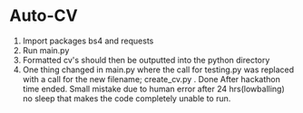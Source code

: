 # Auto-CV
1. Import packages bs4 and requests
2. Run main.py
3. Formatted cv's should then be outputted into the python directory 
4. One thing changed in main.py where the call for testing.py was replaced with a call for the new filename; create_cv.py . Done After hackathon time ended. Small mistake due to human error after 24 hrs(lowballing) no sleep that makes the code completely unable to run.
